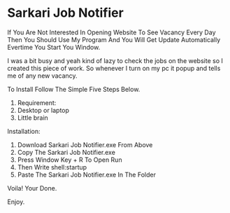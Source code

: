 # Sarkari Job Notifier
If You Are Not Interested In Opening Website To See Vacancy Every Day Then You Should Use My Program And You Will Get Update Automatically Evertime You Start You Window.

I was a bit busy and yeah kind of lazy to check the jobs on the website so I created this piece of work. So whenever I turn on my pc it popup and tells me of any new vacancy.

To Install Follow The Simple Five Steps Below.

 1. Requirement:
 2. Desktop or laptop
 3. Little brain

Installation: 

1. Download Sarkari Job Notifier.exe From Above
2. Copy The Sarkari Job Notifier.exe
3. Press Window Key + R To Open Run
4. Then Write shell:startup
5. Paste The Sarkari Job Notifier.exe In The Folder

Voila! Your Done.

Enjoy.
